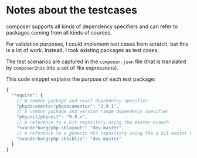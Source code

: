 Notes about the testcases
=========================
composer supports all kinds of dependency specifiers and can refer to packages
coming from all kinds of sources.

For validation purposes, I could implement test cases from scratch, but this is
a lot of work. Instead, I took existing packages as test cases.

The test scenarios are captured in the `composer.json` file (that is translated
by `composer2nix` into a set of Nix expressions).

This code snippet explains the purpose of each test package:

```javascript
{
  "require": {
    // A common package and exact dependency specifier
    "phpdocumentor/phpdocumentor": "2.9.1",
    // A common package and version range dependency specifier
    "phpunit/phpunit": "9.0.x",
    // A reference to a Git repository using the master branch
    "svanderburg/php-sblayout": "dev-master",
    // A reference to a generic VCS repository using the a Git master branch
    "svanderburg/php-sbbiblio": "dev-master"
  }
}
```
